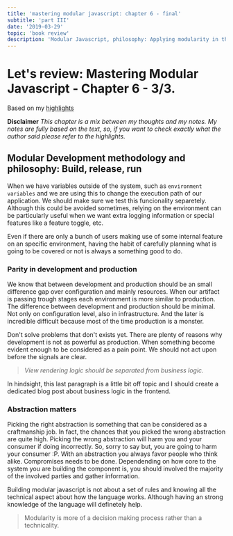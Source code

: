 ```yaml
---
title: 'mastering modular javascript: chapter 6 - final'
subtitle: 'part III'
date: '2019-03-29'
topic: 'book review'
description: 'Modular Javascript, philosophy: Applying modularity in the build process and outside of your core systems'
---
```


# Let's review: Mastering Modular Javascript - Chapter 6 - 3/3.

Based on my [highlights](https://github.com/neomaxzero/m-quickreview/blob/master/mastering-modular-js/chapter-06.md)

**Disclaimer**
_This chapter is a mix between my thoughts and my notes.
My notes are fully based on the text, so, if you want to check exactly what the author said please refer to the highlights._

## Modular Development methodology and philosophy: Build, release, run

When we have variables outside of the system, such as `environment variables` and we are using this to change the execution path of our application. We should make sure we test this funcionality separetely. Although this could be avoided sometimes, relying on the environment can be particularly useful when we want extra logging information or special features like a feature toggle, etc.

Even if there are only a bunch of users making use of some internal feature on an specific environment, having the habit of carefully planning what is going to be covered or not is always a something good to do.

### Parity in development and production

We know that between development and production should be an small difference gap over configuration and mainly resources. When our artifact is passing trough stages each environment is more similar to production. The difference between development and production should be minimal. Not only on configuration level, also in infrastructure. And the later is incredible difficult because most of the time production is a monster.

Don't solve problems that don't exists yet. There are plenty of reasons why development is not as powerful as production. When something become evident enough to be considered as a pain point. We should not act upon before the signals are clear.

> _View rendering logic should be separated from business logic._

In hindsight, this last paragraph is a little bit off topic and I should create a dedicated blog post about business logic in the frontend.

### Abstraction matters

Picking the right abstraction is something that can be considered as a craftmanship job. In fact, the chances that you picked the wrong abstraction are quite high. Picking the wrong abstraction will harm you and your consumer if doing incorrectly. So, sorry to say but, you are going to harm your consumer :P. With an abstraction you always favor people who think alike. Compromises needs to be done. Dependending on how core to the system you are building the component is, you should involved the majority of the involved parties and gather information.

Building modular javascript is not about a set of rules and knowing all the technical aspect about how the language works. Although having an strong knowledge of the language will definetely help.

> Modularity is more of a decision making process rather than a technicality.
